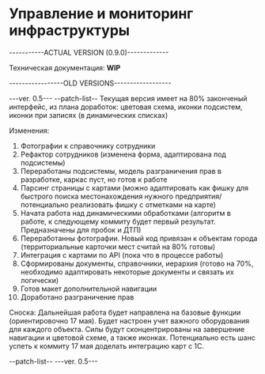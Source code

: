 # Управление и мониторинг инфраструктуры

-----------ACTUAL VERSION (0.9.0)-------------

Техническая документация:
**WIP**








-----------------OLD VERSIONS------------------

---ver. 0.5---
--patch-list--
Текущая версия имеет на 80% законченый интерфейс, из плана доработок: цветовая схема, иконки подсистем, иконки при записях (в динамических списках)

  Изменения:
  1. Фотографии к справочнику сотрудники
  2. Рефактор сотрудников (изменена форма, адаптирована под подсистемы)
  3. Переработаны подсистемы, модель разграничения прав в разработке, каркас пуст, но готов к работе
  4. Парсинг страницы с картами (можно адаптировать как фишку для быстрого поиска местонахождения нужного предприятия/потенциально реализовать фишку с отметками на карте)
  5. Начата работа над динамическими обработками (алгоритм в работе, к следующему коммиту будет первый результат. Предназначены для пробок и ДТП)
  6. Переработанны фотографии. Новый код привязан к объектам города (территориальные карточки мест считай на 80% готовы)
  7. Интеграция с картами по API (пока что в процессе работы)
  8. Сформированы документы, справочники, иерархия (готово на 70%, необходимо адаптировать некоторые документы и связать их логически)
  9. Готов макет дополнительной навигации
  10. Доработано разграничение прав

      
Сноска:
Дальнейшая работа будет направлена на базовые функции (ориентировочно 17 мая). Будет настроен учет важного оборудования для каждого объекта. Силы будут сконцентрированы на завершение навигации и цветовой схеме, а также иконках. Потенциально есть шанс успеть к коммиту 17 мая доделать интеграцию карт с 1С.

--patch-list--
---ver. 0.5---
